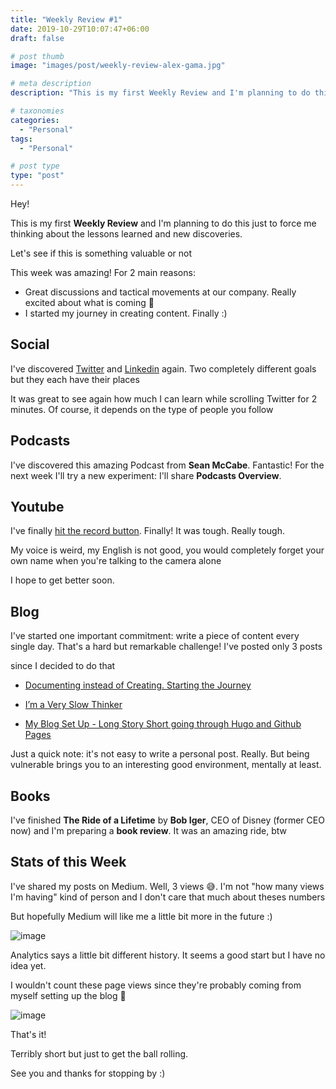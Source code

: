 ```yaml
---
title: "Weekly Review #1"
date: 2019-10-29T10:07:47+06:00
draft: false

# post thumb
image: "images/post/weekly-review-alex-gama.jpg"

# meta description
description: "This is my first Weekly Review and I'm planning to do this just to force me thinking about the lessons learned and new discoveries."

# taxonomies
categories: 
  - "Personal"
tags:
  - "Personal"

# post type
type: "post"
---
```


Hey!

This is my first **Weekly Review** and I'm planning to do this just to force me thinking about the lessons learned and new discoveries.

Let's see if this is something valuable or not

This week was amazing! For 2 main reasons:

- Great discussions and tactical movements at our company. Really excited about what is coming 🚀
- I started my journey in creating content. Finally :)

## Social

I've discovered [Twitter](https://twitter.com/_alex_gama) and [Linkedin](https://www.linkedin.com/in/alexandregama/) again. Two completely different goals but they each have their places

It was great to see again how much I can learn while scrolling Twitter for 2 minutes. Of course, it depends on the type of people you follow

## Podcasts

I've discovered this amazing Podcast from **Sean McCabe**. Fantastic! 
For the next week I'll try a new experiment: I'll share **Podcasts Overview**.

## Youtube

I've finally [hit the record button](https://www.youtube.com/watch?v=FpSw4NAdL58). Finally! It was tough. Really tough.

My voice is weird, my English is not good, you would completely forget your own name when you're talking to the camera alone

I hope to get better soon. 

## Blog

I've started one important commitment: write a piece of content every single day. That's a hard but remarkable challenge! I've posted only 3 posts

since I decided to do that

- [Documenting instead of Creating. Starting the Journey](https://www.alexgama.io/blog/documenting-instead-of-creating-starting-the-journey/)

- [I’m a Very Slow Thinker](https://www.alexgama.io/blog/i-am-a-very-slow-thinker/)

- [My Blog Set Up - Long Story Short going through Hugo and Github Pages](https://www.alexgama.io/blog/my-blog-setup-long-story-short-going-through-hugo-github-pages/)

Just a quick note: it's not easy to write a personal post. Really. But being vulnerable brings you to an interesting good environment, mentally at least. 

## Books

I've finished **The Ride of a Lifetime** by **Bob Iger**, CEO of Disney (former CEO now) and I'm preparing a **book review**. It was an amazing ride, btw

## Stats of this Week

I've shared my posts on Medium. Well, 3 views 😅. I'm not "how many views I'm having" kind of person and I don't care that much about theses numbers 

But hopefully Medium will like me a little bit more in the future :)

![image](../../images/post/weekly-review-1/medium-statistics-alex-gama-weekly-review.png)

Analytics says a little bit different history. It seems a good start but I have no idea yet.

I wouldn't count these page views since they're probably coming from myself setting up the blog 😬

![image](../../images/post/weekly-review-1/google-analytics-alex-gama-weekly-review-1.png)

That's it!

Terribly short but just to get the ball rolling.

See you and thanks for stopping by :)